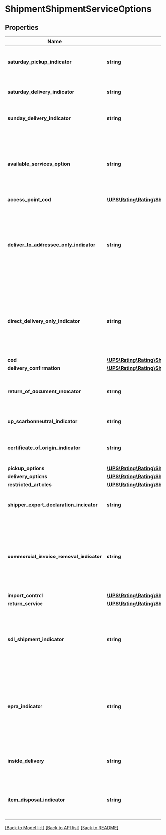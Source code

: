 # ShipmentShipmentServiceOptions

## Properties
Name | Type | Description | Notes
------------ | ------------- | ------------- | -------------
**saturday_pickup_indicator** | **string** | A flag indicating if the shipment requires a Saturday pickup. True if SaturdayPickupIndicator tag exists; false otherwise. Not available for GFP rating requests.  Empty Tag. | [optional] 
**saturday_delivery_indicator** | **string** | A flag indicating if a shipment must be delivered on a Saturday. True if SaturdayDeliveryIndicator tag exists; false otherwise  Empty Tag. | [optional] 
**sunday_delivery_indicator** | **string** | A flag indicating if a shipment must be delivered on a Sunday. True if SundayDeliveryIndicator tag exists; false otherwise  Empty Tag. | [optional] 
**available_services_option** | **string** | If we need diferent available services in response, this option is used for shop request option. SaturdayDeliveryIndicator/ SundayDeliveryIndicator will be ignored in that case.  Valid Values:1- Weekday+Saturday services2- Weekday+Sunday services3- Weekday+Sat services+Sun services | [optional] 
**access_point_cod** | [**\UPS\Rating\Rating\ShipmentServiceOptionsAccessPointCOD**](ShipmentServiceOptionsAccessPointCOD.md) |  | [optional] 
**deliver_to_addressee_only_indicator** | **string** | Presence/Absence Indicator. Any value inside is ignored.  DeliverToAddresseeOnlyIndicator is shipper specified restriction that requires the addressee to be the one who takes final delivery of the \&quot;Hold For PickUp at UPS Access Point\&quot; package.  Presence of indicator means shipper restriction will apply to the shipment.  Only valid for Shipment Indication type \&quot;01 - Hold For PickUp at UPS Access Point\&quot;. | [optional] 
**direct_delivery_only_indicator** | **string** | Presence/Absence Indicator. Any value inside is ignored. Direct Delivery Only (DDO) accessorial in a request would ensure that delivery is made only to the Ship To address on the shipping label.  This accessorial is not valid with Shipment Indication Types: - 01 - Hold For Pickup At UPS Access Point - 02 - UPS Access Point™ Delivery | [optional] 
**cod** | [**\UPS\Rating\Rating\ShipmentServiceOptionsCOD**](ShipmentServiceOptionsCOD.md) |  | [optional] 
**delivery_confirmation** | [**\UPS\Rating\Rating\ShipmentServiceOptionsDeliveryConfirmation**](ShipmentServiceOptionsDeliveryConfirmation.md) |  | [optional] 
**return_of_document_indicator** | **string** | Return of Documents Indicator - If the flag is present, the shipper has requested the ReturnOfDocument accessorial be added to the shipment  Valid for Poland to Poland shipment. | [optional] 
**up_scarbonneutral_indicator** | **string** | UPS carbon neutral indicator. Indicates the shipment will be rated as carbon neutral. | [optional] 
**certificate_of_origin_indicator** | **string** | The empty tag in request indicates that customer would be using UPS prepared SED form.  Valid for UPS World Wide Express Freight shipments. | [optional] 
**pickup_options** | [**\UPS\Rating\Rating\ShipmentServiceOptionsPickupOptions**](ShipmentServiceOptionsPickupOptions.md) |  | [optional] 
**delivery_options** | [**\UPS\Rating\Rating\ShipmentServiceOptionsDeliveryOptions**](ShipmentServiceOptionsDeliveryOptions.md) |  | [optional] 
**restricted_articles** | [**\UPS\Rating\Rating\ShipmentServiceOptionsRestrictedArticles**](ShipmentServiceOptionsRestrictedArticles.md) |  | [optional] 
**shipper_export_declaration_indicator** | **string** | The empty tag in request indicates that customer would be using UPS prepared SED form.  Valid for UPS World Wide Express Freight shipments. | [optional] 
**commercial_invoice_removal_indicator** | **string** | Presence/Absence Indicator. Any value inside is ignored. CommercialInvoiceRemovalIndicator - empty tag means indicator is present. CommercialInvoiceRemovalIndicator allows a shipper to dictate that UPS remove the Commercial Invoice from the user&#x27;s shipment before the shipment is delivered to the ultimate consignee. | [optional] 
**import_control** | [**\UPS\Rating\Rating\ShipmentServiceOptionsImportControl**](ShipmentServiceOptionsImportControl.md) |  | [optional] 
**return_service** | [**\UPS\Rating\Rating\ShipmentServiceOptionsReturnService**](ShipmentServiceOptionsReturnService.md) |  | [optional] 
**sdl_shipment_indicator** | **string** | Empty Tag means the indicator is present. This field is a flag to indicate if the receiver needs SDL rates in response. True if SDLShipmentIndicator tag exists; false otherwise.  If present, the State Department License (SDL) rates will be returned in the response.This service requires that the account number is enabled for SDL. | [optional] 
**epra_indicator** | **string** | For valid values, refer to Rating and Shipping COD Supported Countries or Territories in the Appendix.Presence/Absence Indicator. Any value inside is ignored. This field is a flag to indicate Package Release Code is requested for shipment.  This accessorial is only valid with ShipmentIndicationType &#x27;01&#x27; - Hold for Pickup at UPS Access Point™. | [optional] 
**inside_delivery** | **string** | Inside Delivery accessory. Valid values: - 01 - White Glove - 02 - Room of Choice - 03 - Installation  Shippers account needs to have a valid contract for Heavy Goods Service. | [optional] 
**item_disposal_indicator** | **string** | Presence/Absence Indicator. Any value inside is ignored. If present, indicates that the customer would like items disposed.   Shippers account needs to have a valid contract for Heavy Goods Service. | [optional] 

[[Back to Model list]](../../README.md#documentation-for-models) [[Back to API list]](../../README.md#documentation-for-api-endpoints) [[Back to README]](../../README.md)

